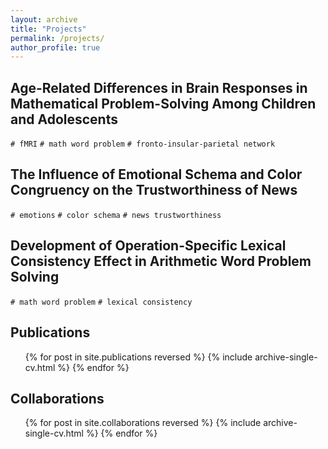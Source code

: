 ```yaml
---
layout: archive
title: "Projects"
permalink: /projects/
author_profile: true
---
```


Age-Related Differences in Brain Responses in Mathematical Problem-Solving Among Children and Adolescents
-----
`# fMRI` `# math word problem` `# fronto-insular-parietal network`


The Influence of Emotional Schema and Color Congruency on the Trustworthiness of News
-----
`# emotions` `# color schema` `# news trustworthiness`


Development of Operation-Specific Lexical Consistency Effect in Arithmetic Word Problem Solving
-----
`# math word problem` `# lexical consistency`


Publications
-----
  <ul>{% for post in site.publications reversed %}
    {% include archive-single-cv.html %}
  {% endfor %}</ul>

Collaborations
-----
  <ul>{% for post in site.collaborations reversed %}
    {% include archive-single-cv.html %}
  {% endfor %}</ul>
